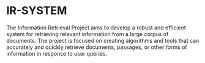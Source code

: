 # IR-SYSTEM
The Information Retrieval Project aims to develop a robust and efficient system for retrieving relevant information from a large corpus of documents. The project is focused on creating algorithms and tools that can accurately and quickly retrieve documents, passages, or other forms of information in response to user queries. 
